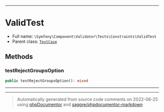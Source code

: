 ***

# ValidTest





* Full name: `\Symfony\Component\Validator\Tests\Constraints\ValidTest`
* Parent class: [`TestCase`](../../../../../PHPUnit/Framework/TestCase.md)




## Methods


### testRejectGroupsOption



```php
public testRejectGroupsOption(): mixed
```











***


***
> Automatically generated from source code comments on 2022-06-25 using [phpDocumentor](http://www.phpdoc.org/) and [saggre/phpdocumentor-markdown](https://github.com/Saggre/phpDocumentor-markdown)
